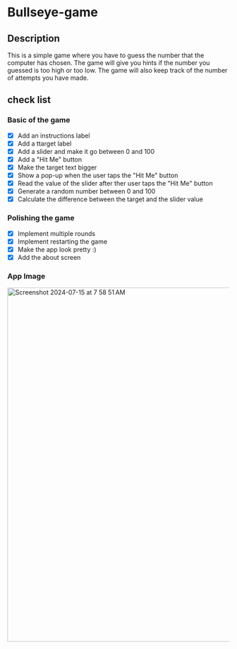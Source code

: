 # Bullseye-game

## Description
This is a simple game where you have to guess the number that the computer has chosen. The game will give you hints if the number you guessed is too high or too low. The game will also keep track of the number of attempts you have made.

## check list

### Basic of the game
- [x] Add an instructions label
- [x] Add a ttarget label
- [x] Add a slider and make it go between 0 and 100
- [x] Add a "Hit Me" button
- [x] Make the target text bigger
- [x] Show a pop-up when the user taps the "Hit Me" button
- [x] Read the value of the slider after ther user taps the "Hit Me" button
- [x] Generate a random number between 0 and 100
- [x] Calculate the difference between the target and the slider value

### Polishing the game
- [x] Implement multiple rounds
- [x] Implement restarting the game
- [x] Make the app look pretty :)
- [x] Add the about screen

### App Image

<img width="802" alt="Screenshot 2024-07-15 at 7 58 51 AM" src="https://github.com/user-attachments/assets/676665fb-f213-4495-8298-763197b700f0">

